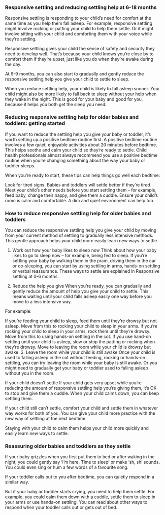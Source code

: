 ### Responsive settling and reducing settling help at 6-18 months ###
Responsive settling is responding to your child’s need for comfort at the same time as you help them fall asleep. For example, responsive settling might involve rocking or patting your child to help them settle. Or it might involve sitting with your child and comforting them with your voice while they’re settling.

Responsive settling gives your child the sense of safety and security they need to develop well. That’s because your child knows you’re close by to comfort them if they’re upset, just like you do when they’re awake during the day.

At 6-9 months, you can also start to gradually and gently reduce the responsive settling help you give your child to settle to sleep.

When you reduce settling help, your child is likely to fall asleep sooner. Your child might also be more likely to fall back to sleep without your help when they wake in the night. This is good for your baby and good for you, because it helps you both get the sleep you need.

### Reducing responsive settling help for older babies and toddlers: getting started ###
If you want to reduce the settling help you give your baby or toddler, it’s worth setting up a positive bedtime routine first. A positive bedtime routine involves a few quiet, enjoyable activities about 20 minutes before bedtime. This helps soothe and calm your child so they’re ready to settle. Child health professionals almost always recommend you use a positive bedtime routine when you’re changing something about the way your baby or toddler sleeps.

When you’re ready to start, these tips can help things go well each bedtime:

Look for tired signs. Babies and toddlers will settle better if they’re tired.
Meet your child’s other needs before you start settling them – for example, feed baby, change their nappy, and give them a cuddle.
Ensure your child’s room is calm and comfortable. A dim and quiet environment can help too.


### How to reduce responsive settling help for older babies and toddlers ###
You can reduce the responsive settling help you give your child by moving from your current method of settling to gradually less intensive methods. This gentle approach helps your child more easily learn new ways to settle.

1. Work out how your baby likes to sleep now
Think about how your baby likes to go to sleep now – for example, being fed to sleep. If you’re settling your baby by walking them in the pram, driving them in the car or co-sleeping, you can start by using settling in arms, hands-on settling or verbal reassurance. These ways to settle are explained in Responsive settling at 0-6 months.

2. Reduce the help you give
When you’re ready, you can gradually and gently reduce the amount of help you give your child to settle. This means waiting until your child falls asleep easily one way before you move to a less intensive way.

For example:

If you’re feeding your child to sleep, feed them until they’re drowsy but not asleep. Move from this to rocking your child to sleep in your arms.
If you’re rocking your child to sleep in your arms, rock them until they’re drowsy. Move from this to using hands-on settling in the cot.
If you use hand-on settling until your child is asleep, slow or stop the patting or rocking when they’re drowsy. Move to leaving the room while your child is drowsy but awake.
3. Leave the room while your child is still awake
Once your child is used to falling asleep in the cot without feeding, rocking or hands-on settling, you can try leaving the room while your baby is still awake. Or you might need to gradually get your baby or toddler used to falling asleep without you in the room.

If your child doesn’t settle
If your child gets very upset while you’re reducing the amount of responsive settling help you’re giving them, it’s OK to stop and give them a cuddle. When your child calms down, you can keep settling them.

If your child still can’t settle, comfort your child and settle them in whatever way works for both of you. You can give your child more practice with the new way of settling at the next bedtime.

Staying with your child to calm them helps your child more quickly and easily learn new ways to settle.


### Reassuring older babies and toddlers as they settle ###
If your baby grizzles when you first put them to bed or after waking in the night, you could gently say ‘I’m here. Time to sleep’ or make ‘sh, sh’ sounds. You could even sing or hum a few words of a favourite song.

If your toddler calls out to you after bedtime, you can quietly respond in a similar way.

But if your baby or toddler starts crying, you need to help them settle. For example, you could calm them down with a cuddle, settle them to sleep in your arms or use hands-on settling. You can read about other ways to respond when your toddler calls out or gets out of bed.